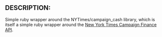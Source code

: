 ## DESCRIPTION:

Simple ruby wrapper around the NYTimes/campaign_cash library, which is itself a simple ruby wrapper around the [New York Times Campaign Finance API](http://developer.nytimes.com/docs/read/campaign_finance_api).

